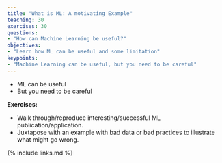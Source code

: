 ```yaml
---
title: "What is ML: A motivating Example"
teaching: 30
exercises: 30
questions:
- "How can Machine Learning be useful?"
objectives:
- "Learn how ML can be useful and some limitation"
keypoints:
- "Machine Learning can be useful, but you need to be careful"
---
```

- ML can be useful
- But you need to be careful

**Exercises:**
- Walk through/reproduce interesting/successful ML publication/application.
- Juxtapose with an example with bad data or bad practices to illustrate what might go wrong.

{% include links.md %}
